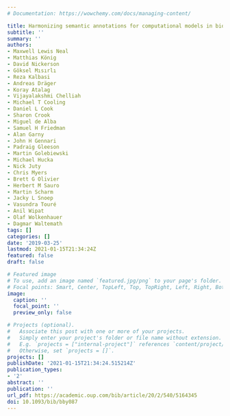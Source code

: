 ```yaml
---
# Documentation: https://wowchemy.com/docs/managing-content/

title: Harmonizing semantic annotations for computational models in biology
subtitle: ''
summary: ''
authors:
- Maxwell Lewis Neal
- Matthias König
- David Nickerson
- Göksel Mısırlı
- Reza Kalbasi
- Andreas Dräger
- Koray Atalag
- Vijayalakshmi Chelliah
- Michael T Cooling
- Daniel L Cook
- Sharon Crook
- Miguel de Alba
- Samuel H Friedman
- Alan Garny
- John H Gennari
- Padraig Gleeson
- Martin Golebiewski
- Michael Hucka
- Nick Juty
- Chris Myers
- Brett G Olivier
- Herbert M Sauro
- Martin Scharm
- Jacky L Snoep
- Vasundra Touré
- Anil Wipat
- Olaf Wolkenhauer
- Dagmar Waltemath
tags: []
categories: []
date: '2019-03-25'
lastmod: 2021-01-15T21:34:24Z
featured: false
draft: false

# Featured image
# To use, add an image named `featured.jpg/png` to your page's folder.
# Focal points: Smart, Center, TopLeft, Top, TopRight, Left, Right, BottomLeft, Bottom, BottomRight.
image:
  caption: ''
  focal_point: ''
  preview_only: false

# Projects (optional).
#   Associate this post with one or more of your projects.
#   Simply enter your project's folder or file name without extension.
#   E.g. `projects = ["internal-project"]` references `content/project/deep-learning/index.md`.
#   Otherwise, set `projects = []`.
projects: []
publishDate: '2021-01-15T21:34:24.515214Z'
publication_types:
- '2'
abstract: ''
publication: ''
url_pdf: https://academic.oup.com/bib/article/20/2/540/5164345
doi: 10.1093/bib/bby087
---
```

